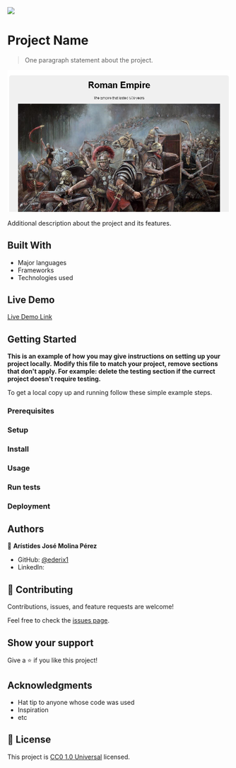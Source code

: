 ![](https://img.shields.io/badge/Uneweb-blue)

# Project Name

> One paragraph statement about the project.

![screenshot](./roma.png)

Additional description about the project and its features.

## Built With

- Major languages
- Frameworks
- Technologies used

## Live Demo

[Live Demo Link](https://ederix1.github.io/Build-a-Tribute-Page/)


## Getting Started

**This is an example of how you may give instructions on setting up your project locally.**
**Modify this file to match your project, remove sections that don't apply. For example: delete the testing section if the currect project doesn't require testing.**


To get a local copy up and running follow these simple example steps.

### Prerequisites

### Setup

### Install

### Usage

### Run tests

### Deployment



## Authors

👤 **Arístides José Molina Pérez**

- GitHub: [@ederix1](https://github.com/ederix1)
- LinkedIn:



## 🤝 Contributing

Contributions, issues, and feature requests are welcome!

Feel free to check the [issues page](https://github.com/ederix1/Build-a-Tribute-Page/issues/).

## Show your support

Give a ⭐️ if you like this project!

## Acknowledgments

- Hat tip to anyone whose code was used
- Inspiration
- etc

## 📝 License

This project is [CC0 1.0 Universal](LICENSE) licensed.